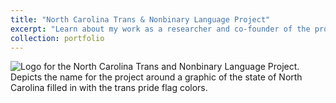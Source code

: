 ```yaml
---
title: "North Carolina Trans & Nonbinary Language Project"
excerpt: "Learn about my work as a researcher and co-founder of the project<br/><img src='/images/research/durham-pride.jpg'>"
collection: portfolio
---
```


![Logo for the North Carolina Trans and Nonbinary Language Project. Depicts the name for the project around a graphic of the state of North Carolina filled in with the trans pride flag colors.]('/images/research/NCTNBP_logo.png')